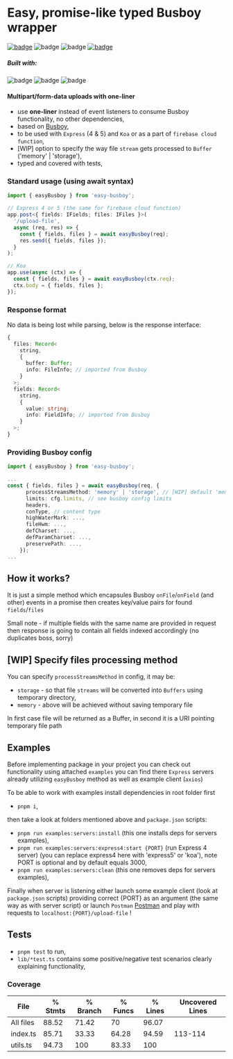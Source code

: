 # Easy, promise-like typed Busboy wrapper

[![badge](https://img.shields.io/badge/download-NPM-<COLOR>.svg)](https://npmjs.org/package/easy-busboy) ![badge](https://img.shields.io/badge/tested%20with-Jest-<COLOR>.svg) ![badge](http://img.shields.io/badge/coverage-88%25-green.svg) [![badge](https://img.shields.io/badge/my-LinkedIn-blue.svg)](https://www.linkedin.com/in/adam-polczynski-77595013b/)

##### Built with:

![badge](https://img.shields.io/badge/TypeScript-blue.svg) ![badge](https://img.shields.io/badge/pnpm-red.svg) ![badge](https://img.shields.io/badge/pure%20joy!-yellow.svg)

#### Multipart/form-data uploads with one-liner

- use **one-liner** instead of event listeners to consume Busboy functionality, no other dependencies,
- based on [Busboy](http://github.com/mscdex/busboy),
- to be used with `Express` (4 & 5) and `Koa` or as a part of `firebase cloud function`,
- [WIP] option to specify the way file `stream` gets processed to `Buffer` ('memory' | 'storage'),
- typed and covered with tests,

### Standard usage (using await syntax)

```ts
import { easyBusboy } from 'easy-busboy';

// Express 4 or 5 (the same for firebase cloud function)
app.post<{ fields: IFields; files: IFiles }>(
  '/upload-file',
  async (req, res) => {
    const { fields, files } = await easyBusboy(req);
    res.send({ fields, files });
  }
);

// Koa
app.use(async (ctx) => {
  const { fields, files } = await easyBusboy(ctx.req);
  ctx.body = { fields, files };
});
```

### Response format

No data is being lost while parsing, below is the response interface:

```ts
{
  files: Record<
    string,
    {
      buffer: Buffer;
      info: FileInfo; // imported from Busboy
    }
  >;
  fields: Record<
    string,
    {
      value: string;
      info: FieldInfo; // imported from Busboy
    }
  >;
}
```

### Providing Busboy config

```ts
import { easyBusboy } from 'easy-busboy';

...
const { fields, files } = await easyBusboy(req, {
      processStreamsMethod: 'memory' | 'storage', // [WIP] default 'memory'
      limits: cfg.limits, // see busboy config limits
      headers,
      conType, // content type
      highWaterMark: ...,
      fileHwm: ...,
      defCharset: ...,
      defParamCharset: ...,
      preservePath: ...,
    });
...
```

## How it works?

It is just a simple method which encapsules Busboy `onFile`/`onField` (and other) events in a promise then creates key/value pairs for found `fields`/`files`

Small note - if multiple fields with the same name are provided in request then response is going to contain all fields indexed accordingly (no duplicates boss, sorry)

## [WIP] Specify files processing method

You can specify `processStreamsMethod` in config, it may be:

- `storage` - so that file `streams` will be converted into `Buffers` using temporary directory,
- `memory` - above will be achieved without saving temporary file

In first case file will be returned as a Buffer, in second it is a URI pointing temporary file path

## Examples

Before implementing package in your project you can check out functionality using attached `examples` you can find there `Express` servers already utilizing `easyBusboy` method as well as example client (`axios`)

To be able to work with examples install dependencies in root folder first

- `pnpm i`,

then take a look at folders mentioned above and `package.json` scripts:

- `pnpm run examples:servers:install` (this one installs deps for servers examples),
- `pnpm run examples:servers:express4:start {PORT}` (run Express 4 server) (you can replace express4 here with 'express5' or 'koa'), note PORT is optional and by default equals 3000,
- `pnpm run examples:servers:clean` (this one removes deps for servers examples),

Finally when server is listening either launch some example client (look at `package.json` scripts) providing correct {PORT} as an argument (the same way as with server script) or launch `Postman` [Postman](https://www.postman.com/) and play with requests to `localhost:{PORT}/upload-file` !

## Tests

- `pnpm test` to run,
- `lib/*test.ts` contains some positive/negative test scenarios clearly explaining functionality,

### Coverage

| File      | % Stmts | % Branch | % Funcs | % Lines | Uncovered Lines |
| --------- | ------- | -------- | ------- | ------- | --------------- |
| All files | 88.52   | 71.42    | 70      | 96.07   |
| index.ts  | 85.71   | 33.33    | 64.28   | 94.59   | 113-114         |
| utils.ts  | 94.73   | 100      | 83.33   | 100     |

